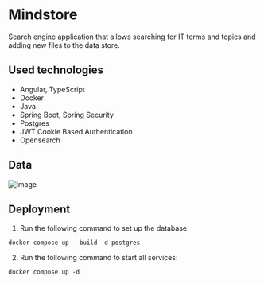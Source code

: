 # Mindstore

Search engine application that allows searching for IT terms and topics and adding new files to the data store.

## Used technologies

- Angular, TypeScript
- Docker
- Java
- Spring Boot, Spring Security
- Postgres
- JWT Cookie Based Authentication
- Opensearch

## Data

![Image](https://github.com/user-attachments/assets/3c3477a8-99f1-4513-9d51-c764674fdf69)

## Deployment

1. Run the following command to set up the database:

```
docker compose up --build -d postgres
```

2. Run the following command to start all services: 

```
docker compose up -d 
```

